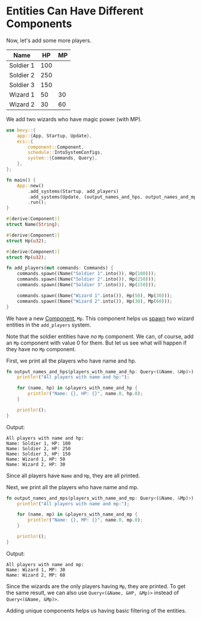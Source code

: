 # Entities Can Have Different Components

Now, let's add some more players.

| Name | HP | MP |
| ---- | -- | -- |
| Soldier 1 | 100 | |
| Soldier 2 | 250 | |
| Soldier 3 | 150 | |
| Wizard 1 | 50 | 30 |
| Wizard 2 | 30 | 60 |

We add two wizards who have magic power (with MP).

```rust
use bevy::{
    app::{App, Startup, Update},
    ecs::{
        component::Component,
        schedule::IntoSystemConfigs,
        system::{Commands, Query},
    },
};

fn main() {
    App::new()
        .add_systems(Startup, add_players)
        .add_systems(Update, (output_names_and_hps, output_names_and_mps).chain())
        .run();
}

#[derive(Component)]
struct Name(String);

#[derive(Component)]
struct Hp(u32);

#[derive(Component)]
struct Mp(u32);

fn add_players(mut commands: Commands) {
    commands.spawn((Name("Soldier 1".into()), Hp(100)));
    commands.spawn((Name("Soldier 2".into()), Hp(250)));
    commands.spawn((Name("Soldier 3".into()), Hp(150)));

    commands.spawn((Name("Wizard 1".into()), Hp(50), Mp(30)));
    commands.spawn((Name("Wizard 2".into()), Hp(30), Mp(60)));
}
```

We have a new [Component](https://docs.rs/bevy/latest/bevy/ecs/component/trait.Component.html), `Mp`.
This component helps us [spawn](https://docs.rs/bevy/latest/bevy/ecs/system/struct.Commands.html#method.spawn) two wizard entities in the `add_players` system.

Note that the soldier entities have *no* `Mp` component.
We can, of course, add an `Mp` component with value 0 for them.
But let us see what will happen if they have no `Mp` component.

First, we print all the players who have name and hp.

```rust
fn output_names_and_hps(players_with_name_and_hp: Query<(&Name, &Hp)>) {
    println!("All players with name and hp:");

    for (name, hp) in &players_with_name_and_hp {
        println!("Name: {}, HP: {}", name.0, hp.0);
    }

    println!();
}
```

Output:

```text
All players with name and hp:
Name: Soldier 1, HP: 100
Name: Soldier 2, HP: 250
Name: Soldier 3, HP: 150
Name: Wizard 1, HP: 50
Name: Wizard 2, HP: 30
```

Since all players have `Name` and `Hp`, they are all printed.

Next, we print all the players who have name and mp.

```rust
fn output_names_and_mps(players_with_name_and_mp: Query<(&Name, &Mp)>) {
    println!("All players with name and mp:");

    for (name, mp) in &players_with_name_and_mp {
        println!("Name: {}, MP: {}", name.0, mp.0);
    }

    println!();
}
```

Output:

```text
All players with name and mp:
Name: Wizard 1, MP: 30
Name: Wizard 2, MP: 60
```

Since the wizards are the only players having `Mp`, they are printed.
To get the same result, we can also use `Query<(&Name, &HP, &Mp)>` instead of `Query<(&Name, &Mp)>`.

Adding unique components helps us having basic filtering of the entities.
